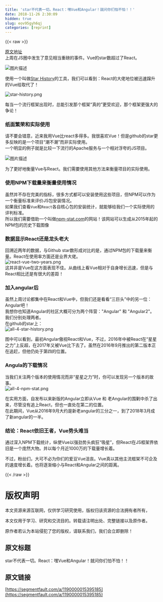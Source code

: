 ```yaml
---
title: 'star不代表一切。React：嘿Vue和Angular！就问你们怕不怕！！' 
date: 2018-11-26 2:30:09
hidden: true
slug: eov95gyh6qj
categories: [reprint]
---
```


{{< raw >}}
<p><a href="https://zendev.com/2018/06/19/react-usage-beating-vue-angular.html" rel="nofollow noreferrer" target="_blank">&#x539F;&#x6587;&#x5730;&#x5740;</a><br>&#x4E0A;&#x5468;&#x5728;JS&#x5708;&#x4E2D;&#x53D1;&#x751F;&#x4E86;&#x610F;&#x89C1;&#x76F8;&#x5F53;&#x91CD;&#x78C5;&#x7684;&#x4E8B;&#x4EF6;&#x3002;Vue&#x7684;star&#x6570;&#x8D85;&#x8FC7;&#x4E86;React&#x3002;</p><p><span class="img-wrap"><img data-src="/img/bVbcKM4?w=1238&amp;h=290" src="https://static.alili.tech/img/bVbcKM4?w=1238&amp;h=290" alt="&#x56FE;&#x7247;&#x63CF;&#x8FF0;" title="&#x56FE;&#x7247;&#x63CF;&#x8FF0;" style="cursor:pointer;display:inline"></span></p><p>&#x4F7F;&#x7528;&#x4E00;&#x4E2A;&#x53EB;&#x505A;<a href="http://www.timqian.com/star-history/" rel="nofollow noreferrer" target="_blank">Star History</a>&#x7684;&#x5DE5;&#x5177;&#xFF0C;&#x6211;&#x4EEC;&#x53EF;&#x4EE5;&#x770B;&#x5230;&#xFF1A;React&#x7684;&#x5927;&#x4F6C;&#x5730;&#x4F4D;&#x88AB;&#x8FC5;&#x901F;&#x8E7F;&#x5347;&#x7684;Vue&#x7ED9;&#x53D6;&#x4EE3;&#x4E86;&#xFF01;</p><p><span class="img-wrap"><img data-src="/img/bVbcKPP?w=3264&amp;h=2044" src="https://static.alili.tech/img/bVbcKPP?w=3264&amp;h=2044" alt="star-history.png" title="star-history.png" style="cursor:pointer;display:inline"></span></p><p>&#x6BCF;&#x5F53;&#x4E00;&#x4E2A;&#x6D41;&#x884C;&#x6846;&#x67B6;&#x51FA;&#x73B0;&#x65F6;&#xFF0C;&#x603B;&#x80FD;&#x5F15;&#x53D1;&#x90A3;&#x4E2A;&#x6846;&#x67B6;&#x201C;&#x771F;&#x7684;&#x201D;&#x66F4;&#x53D7;&#x6B22;&#x8FCE;&#xFF0C;&#x90A3;&#x4E2A;&#x6846;&#x67B6;&#x66F4;&#x5F3A;&#x5927;&#x7684;&#x4E89;&#x8BBA;&#xFF01;</p><h3 id="articleHeader0">&#x7EB8;&#x9762;&#x7E41;&#x8363;&#x548C;&#x5B9E;&#x9645;&#x4F7F;&#x7528;</h3><p>&#x8BF7;&#x4E0D;&#x8981;&#x4F1A;&#x9519;&#x610F;&#xFF0C;&#x8FD1;&#x6765;&#x6211;&#x7528;Vue&#x6BD4;react&#x591A;&#x5F97;&#x591A;&#x3002;&#x6211;&#x5F88;&#x559C;&#x6B22;Vue&#xFF01;&#x4F46;&#x662F;github&#x7684;star&#x66F4;&#x591A;&#x53CD;&#x6620;&#x7684;&#x662F;&#x4E00;&#x4E2A;&#x9879;&#x76EE;&#x201C;&#x6F6E;&#x4E0D;&#x6F6E;&#x201D;&#x800C;&#x975E;&#x5B9E;&#x9645;&#x4F7F;&#x7528;&#x3002;<br>&#x4E00;&#x4E2A;&#x660E;&#x663E;&#x7684;&#x4F8B;&#x5B50;&#x5C31;&#x662F;&#x6BD4;&#x8F83;&#x4E00;&#x4E0B;&#x6D41;&#x884C;&#x7684;Apache&#x670D;&#x52A1;&#x4E0E;&#x4E00;&#x4E2A;&#x76F8;&#x5BF9;&#x6D6E;&#x5938;&#x7684;JS&#x9879;&#x76EE;&#x3002;</p><p><span class="img-wrap"><img data-src="/img/bVbcKSY?w=1196&amp;h=288" src="https://static.alili.tech/img/bVbcKSY?w=1196&amp;h=288" alt="&#x56FE;&#x7247;&#x63CF;&#x8FF0;" title="&#x56FE;&#x7247;&#x63CF;&#x8FF0;" style="cursor:pointer;display:inline"></span></p><p>&#x4E3A;&#x4E86;&#x66F4;&#x597D;&#x5730;&#x8861;&#x91CF;Vue&#x4E0E;React&#x3002;&#x6211;&#x4EEC;&#x9700;&#x8981;&#x4F7F;&#x7528;&#x5176;&#x4ED6;&#x65B9;&#x6CD5;&#x6765;&#x8861;&#x91CF;&#x9879;&#x76EE;&#x7684;&#x5B9E;&#x9645;&#x4F7F;&#x7528;&#x3002;</p><h3 id="articleHeader1">&#x4F7F;&#x7528;NPM&#x4E0B;&#x8F7D;&#x91CF;&#x6765;&#x8861;&#x91CF;&#x4F7F;&#x7528;&#x60C5;&#x51B5;</h3><p>&#x867D;&#x7136;&#x5E76;&#x4E0D;&#x5B58;&#x5728;&#x5B8C;&#x7F8E;&#x7684;&#x6307;&#x6807;&#xFF0C;&#x5F88;&#x591A;&#x65B9;&#x5F0F;&#x90FD;&#x53EF;&#x4EE5;&#x5B89;&#x88C5;&#x4F7F;&#x7528;&#x8FD9;&#x4E9B;&#x9879;&#x76EE;&#xFF0C;&#x4F46;NPM&#x53EF;&#x4EE5;&#x4F5C;&#x4E3A;&#x4E00;&#x4E2A;&#x8861;&#x91CF;&#x6807;&#x51C6;&#x6765;&#x8BC4;&#x4EF7;JS&#x5305;&#x5B89;&#x88C5;&#x60C5;&#x51B5;&#x3002;<br>&#x5982;&#x679C;&#x6211;&#x4EEC;&#x67E5;&#x770B;<code>Vue</code>&#x548C;<code>React</code>&#x5404;&#x81EA;&#x6838;&#x5FC3;&#x5305;&#x7684;&#x5B89;&#x88C5;&#x7EDF;&#x8BA1;&#xFF0C;&#x5C31;&#x80FD;&#x591F;&#x7ED9;&#x6211;&#x4EEC;&#x4E00;&#x4E2A;&#x5B9E;&#x9645;&#x4F7F;&#x7528;&#x7684;&#x8BC4;&#x5224;&#x6807;&#x51C6;&#x3002;<br>&#x6240;&#x4EE5;&#x6211;&#x4EEC;&#x9700;&#x8981;&#x501F;&#x52A9;&#x4E00;&#x4E2A;&#x53EB;&#x505A;<a href="https://npm-stat.com/" rel="nofollow noreferrer" target="_blank">npm-stat.com</a>&#x7684;&#x7F51;&#x7AD9;&#xFF01;&#x8BE5;&#x7F51;&#x7AD9;&#x53EF;&#x4EE5;&#x751F;&#x6210;&#x4ECE;2015&#x5E74;&#x8D77;&#x7684;NPM&#x5305;&#x7684;&#x5386;&#x53F2;&#x4E0B;&#x8F7D;&#x56FE;&#x50CF;</p><h3 id="articleHeader2">&#x6570;&#x636E;&#x663E;&#x793A;React&#x8FD8;&#x662F;&#x9F99;&#x5934;&#x8001;&#x5927;</h3><p>&#x56DE;&#x6EAF;&#x8FD1;&#x4E24;&#x5E74;&#x7684;&#x6570;&#x636E;&#xFF0C;&#x4E0E;Github star&#x6570;&#x5F62;&#x6210;&#x5BF9;&#x6BD4;&#x7684;&#x662F;&#xFF0C;&#x901A;&#x8FC7;NPM&#x5305;&#x7684;&#x4E0B;&#x8F7D;&#x91CF;&#x6765;&#x8861;&#x91CF;&#x3002;React&#x5728;&#x4F7F;&#x7528;&#x7387;&#x65B9;&#x9762;&#x8FD8;&#x662F;&#x4E1A;&#x754C;&#x5927;&#x4F6C;&#x3002;<br><span class="img-wrap"><img data-src="/img/bVbcK1f?w=3980&amp;h=1628" src="https://static.alili.tech/img/bVbcK1f?w=3980&amp;h=1628" alt="react-vue-two-years.png" title="react-vue-two-years.png" style="cursor:pointer;display:inline"></span><br>&#x8FD9;&#x5E76;&#x975E;&#x662F;Vue&#x5728;&#x8FD9;&#x65B9;&#x9762;&#x8868;&#x73B0;&#x4E0D;&#x4F73;&#x3002;&#x4ECE;&#x66F2;&#x7EBF;&#x4E0A;&#x770B;Vue&#x76F8;&#x5BF9;&#x4E8E;&#x81EA;&#x8EAB;&#x589E;&#x957F;&#x8FC5;&#x901F;&#xFF0C;&#x4F46;&#x662F;&#x4E0E;React&#x76F8;&#x6BD4;&#x8FD8;&#x662F;&#x6709;&#x5F88;&#x5927;&#x7684;&#x5DEE;&#x8DDD;&#xFF01;</p><h3 id="articleHeader3">&#x52A0;&#x5165;angular&#x540E;</h3><p>&#x867D;&#x7136;&#x4E0A;&#x5468;&#x8BA8;&#x8BBA;&#x90FD;&#x96C6;&#x4E2D;&#x5728;React&#x548C;Vue&#x4E2D;&#xFF0C;&#x4F46;&#x6211;&#x4EEC;&#x8FD8;&#x662F;&#x770B;&#x770B;&#x201C;&#x4E09;&#x5DE8;&#x5934;&#x201D;&#x4E2D;&#x7684;&#x53E6;&#x4E00;&#x4F4D;&#xFF1A;Angular&#x5427;&#xFF01;<br>&#x6211;&#x60F3;&#x4F60;&#x4E5F;&#x77E5;&#x9053;Angular&#x7684;&#x793E;&#x533A;&#x5927;&#x6982;&#x53EF;&#x5206;&#x4E3A;&#x4E24;&#x4E2A;&#x9635;&#x8425;&#xFF1A;&quot;Angular&quot; &#x548C; &quot;Angular2&quot;&#x3002;&#x6211;&#x4EEC;&#x5206;&#x522B;&#x5904;&#x7406;&#x4E24;&#x8005;&#x3002;<br>&#x5728;github&#x7684;star&#x4E0A;&#xFF1A;<br><span class="img-wrap"><img data-src="/img/bVbcK5I?w=3348&amp;h=1888" src="https://static.alili.tech/img/bVbcK5I?w=3348&amp;h=1888" alt="all-4-star-history.png" title="all-4-star-history.png" style="cursor:pointer;display:inline"></span></p><p>&#x56FE;&#x4E2D;&#x53EF;&#x4EE5;&#x770B;&#x5230;&#xFF0C;&#x6700;&#x521D;Angular&#x50B2;&#x89C6;React&#x548C;Vue&#xFF0C;&#x4E0D;&#x8FC7;&#xFF0C;2016&#x5E74;&#x4E2D;&#x88AB;React&#x5728;&#x201C;&#x661F;&#x661F;&#x4E4B;&#x529B;&#x201D;&#x4E0A;&#x53CD;&#x8D85;&#xFF0C;&#x5728;2017&#x5E74;&#x53C8;&#x88AB;Vue&#x6BD4;&#x4E0B;&#x53BB;&#x4E86;&#x3002;&#x867D;&#x7136;&#x5728;2016&#x5E74;9&#x6708;&#x63A8;&#x51FA;&#x7684;&#x7B2C;&#x4E8C;&#x7248;&#x672C;&#x6B63;&#x5728;&#x8FFD;&#x8D76;&#xFF0C;&#x4F46;&#x4ED6;&#x4ECD;&#x5904;&#x4E8E;&#x7B2C;&#x56DB;&#x7684;&#x4F4D;&#x7F6E;&#x3002;</p><h3 id="articleHeader4">Angula&#x7684;&#x4E0B;&#x8F7D;&#x60C5;&#x51B5;</h3><p>&#x5F53;&#x6211;&#x4EEC;&#x5173;&#x6CE8;&#x4E24;&#x4E2A;&#x7248;&#x672C;&#x7684;&#x4F7F;&#x7528;&#x60C5;&#x51B5;&#x800C;&#x975E;&#x201C;&#x661F;&#x661F;&#x4E4B;&#x529B;&#x201D;&#x65F6;&#xFF0C;&#x4F60;&#x53EF;&#x4EE5;&#x53D1;&#x73B0;&#x53E6;&#x4E00;&#x4E2A;&#x7248;&#x672C;&#x7684;&#x6545;&#x4E8B;&#x3002;<br><span class="img-wrap"><img data-src="/img/bVbcK6U?w=3956&amp;h=1540" src="https://static.alili.tech/img/bVbcK6U?w=3956&amp;h=1540" alt="all-4-npm-stat.png" title="all-4-npm-stat.png" style="cursor:pointer;display:inline"></span></p><p>&#x5728;&#x5B9E;&#x7528;&#x65B9;&#x9762;&#xFF0C;&#x81EA;&#x53D1;&#x5E03;&#x4EE5;&#x6765;&#x65B0;&#x7248;&#x7684;Angular&#x7ACB;&#x5373;&#x4ECE;Vue &#x548C; &#x8001;Angular&#x7684;&#x56F4;&#x527F;&#x4E2D;&#x6740;&#x4E86;&#x51FA;&#x6765;&#xFF0C;&#x5C3D;&#x7BA1;&#x6CA1;&#x6709;&#x8FFD;&#x4E0A;React&#xFF0C;&#x4F46;&#x4E5F;&#x4E00;&#x76F4;&#x5904;&#x5728;&#x7B2C;&#x4E8C;&#x7684;&#x4F4D;&#x7F6E;&#x3002;<br>&#x5728;&#x6B64;&#x671F;&#x95F4;&#xFF0C;Vue&#x4ECE;2016&#x5E74;9&#x6708;&#x5927;&#x7EA6;&#x662F;&#x65B0;&#x8001;angular&#x7684;&#x4E09;&#x5206;&#x4E4B;&#x4E00;&#xFF0C;&#x5230;&#x4E86;2018&#x5E74;3&#x6708;&#x6210;&#x4E86;&#x65B0;angular&#x7684;&#x4E00;&#x534A;&#x3002;</p><h3 id="articleHeader5">&#x7ED3;&#x8BBA;&#xFF1A;React&#x4F9D;&#x65E7;&#x738B;&#x8005;&#xFF0C;Vue&#x52BF;&#x5934;&#x96BE;&#x5F53;</h3><p>&#x901A;&#x8FC7;&#x6DF1;&#x5165;NPM&#x4E0B;&#x8F7D;&#x7EDF;&#x8BA1;&#xFF0C;&#x7EB5;&#x4F7F;Vue&#x4EE5;&#x5F3A;&#x52B2;&#x52BF;&#x5934;&#x75AF;&#x72C2;&#x201C;&#x5438;&#x661F;&#x201D;&#xFF0C;&#x4F46;React&#x5728;JS&#x6846;&#x67B6;&#x754C;&#x4F9D;&#x65E7;&#x662F;&#x4E00;&#x4E2A;&#x5E9E;&#x7136;&#x5927;&#x7269;&#x3002;&#x5E76;&#x4EE5;&#x6BCF;&#x4E2A;&#x6708;&#x8FD1;1000&#x4E07;&#x7684;&#x4E0B;&#x8F7D;&#x91CF;&#x589E;&#x957F;&#x7740;&#x3002;</p><p>&#x4E0D;&#x8FC7;&#xFF0C;&#x7C89;&#x4E1D;&#x4EEC;&#xFF0C;&#x5927;&#x53EF;&#x4E0D;&#x5FC5;&#x4E3A;&#x4F60;&#x4EEC;&#x7684;&#x7231;&#x8C46;Vue&#x6CAE;&#x4E27;&#x3002;Vue&#x771F;&#x4EE5;&#x5176;&#x4ED6;&#x4E3B;&#x6D41;&#x6846;&#x67B6;&#x4E0D;&#x53EF;&#x4F01;&#x53CA;&#x7684;&#x901F;&#x5EA6;&#x589E;&#x957F;&#x7740;&#x3002;&#x4E5F;&#x5C06;&#x9010;&#x6E10;&#x7F29;&#x5C0F;&#x4E0E;React&#x548C;Angular&#x4E4B;&#x95F4;&#x7684;&#x8DDD;&#x79BB;&#x3002;</p>
{{< /raw >}}

# 版权声明
本文资源来源互联网，仅供学习研究使用，版权归该资源的合法拥有者所有，

本文仅用于学习、研究和交流目的。转载请注明出处、完整链接以及原作者。

原作者若认为本站侵犯了您的版权，请联系我们，我们会立即删除！

## 原文标题
star不代表一切。React：嘿Vue和Angular！就问你们怕不怕！！

## 原文链接
[https://segmentfault.com/a/1190000015395185](https://segmentfault.com/a/1190000015395185)


